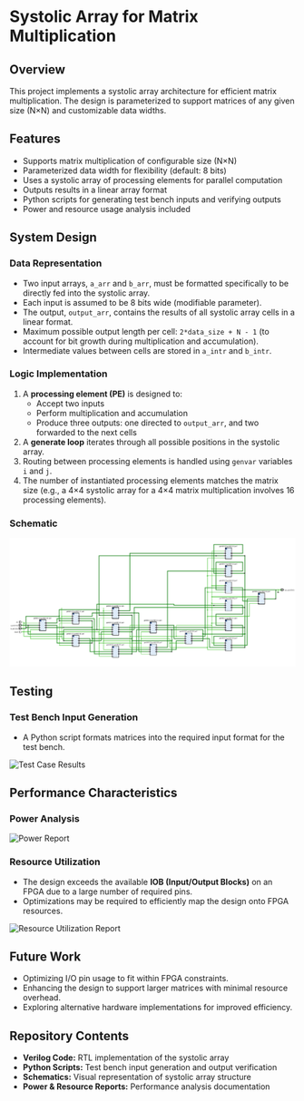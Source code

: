 # Systolic Array for Matrix Multiplication

## Overview
This project implements a systolic array architecture for efficient matrix multiplication. The design is parameterized to support matrices of any given size (N×N) and customizable data widths.

## Features
- Supports matrix multiplication of configurable size (N×N)
- Parameterized data width for flexibility (default: 8 bits)
- Uses a systolic array of processing elements for parallel computation
- Outputs results in a linear array format
- Python scripts for generating test bench inputs and verifying outputs
- Power and resource usage analysis included

## System Design

### Data Representation
- Two input arrays, `a_arr` and `b_arr`, must be formatted specifically to be directly fed into the systolic array.
- Each input is assumed to be 8 bits wide (modifiable parameter).
- The output, `output_arr`, contains the results of all systolic array cells in a linear format.
- Maximum possible output length per cell: `2*data_size + N - 1` (to account for bit growth during multiplication and accumulation).
- Intermediate values between cells are stored in `a_intr` and `b_intr`.

### Logic Implementation
1. A **processing element (PE)** is designed to:
   - Accept two inputs
   - Perform multiplication and accumulation
   - Produce three outputs: one directed to `output_arr`, and two forwarded to the next cells
2. A **generate loop** iterates through all possible positions in the systolic array.
3. Routing between processing elements is handled using `genvar` variables `i` and `j`.
4. The number of instantiated processing elements matches the matrix size (e.g., a 4×4 systolic array for a 4×4 matrix multiplication involves 16 processing elements).

### Schematic
![Schematic of Systolic Array](./schematic.png)

## Testing

### Test Bench Input Generation
- A Python script formats matrices into the required input format for the test bench.



![Test Case Results](./test_case_results.png)

## Performance Characteristics

### Power Analysis
![Power Report](./power_report.png)

### Resource Utilization
- The design exceeds the available **IOB (Input/Output Blocks)** on an FPGA due to a large number of required pins.
- Optimizations may be required to efficiently map the design onto FPGA resources.

![Resource Utilization Report](./resource_utilization.png)

## Future Work
- Optimizing I/O pin usage to fit within FPGA constraints.
- Enhancing the design to support larger matrices with minimal resource overhead.
- Exploring alternative hardware implementations for improved efficiency.

## Repository Contents
- **Verilog Code:** RTL implementation of the systolic array
- **Python Scripts:** Test bench input generation and output verification
- **Schematics:** Visual representation of systolic array structure
- **Power & Resource Reports:** Performance analysis documentation


